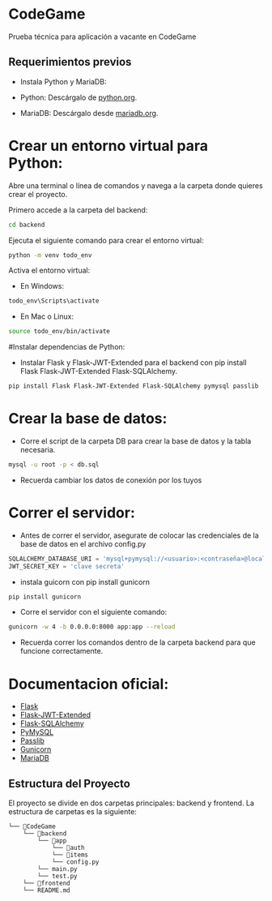 # CodeGame

Prueba técnica para aplicación a vacante en CodeGame

## Requerimientos previos

- Instala Python y MariaDB:

- Python: Descárgalo de [python.org](https://python.org).
- MariaDB: Descárgalo desde [mariadb.org](https://mariadb.org).

# Crear un entorno virtual para Python:

Abre una terminal o línea de comandos y navega a la carpeta donde quieres crear el proyecto.

Primero accede a la carpeta del backend:

```bash
cd backend
```
Ejecuta el siguiente comando para crear el entorno virtual:

```bash
python -m venv todo_env
```

Activa el entorno virtual:

 - En Windows: 
 ```bash
 todo_env\Scripts\activate
 ```
 - En Mac o Linux: 
 ```bash
 source todo_env/bin/activate
 ```

#Instalar dependencias de Python:

- Instalar Flask y Flask-JWT-Extended para el backend con pip install Flask Flask-JWT-Extended Flask-SQLAlchemy.

```bash
pip install Flask Flask-JWT-Extended Flask-SQLAlchemy pymysql passlib
```

# Crear la base de datos:

- Corre el script de la carpeta DB para crear la base de datos y la tabla necesaria.

```bash
mysql -u root -p < db.sql
```
- Recuerda cambiar los datos de conexión por los tuyos


# Correr el servidor:

- Antes de correr el servidor, asegurate de colocar las credenciales de la base de datos en el archivo config.py

```python
SQLALCHEMY_DATABASE_URI = 'mysql+pymysql://<usuario>:<contraseña>@localhost/<nombre de la base de datos>'
JWT_SECRET_KEY = 'clave secreta'
```


- instala guicorn con pip install gunicorn

```bash
pip install gunicorn
```

- Corre el servidor con el siguiente comando:

```bash
gunicorn -w 4 -b 0.0.0.0:8000 app:app --reload
```

- Recuerda correr los comandos dentro de la carpeta backend para que funcione correctamente.

# Documentacion oficial:

- [Flask](https://flask.palletsprojects.com/en/stable/)
- [Flask-JWT-Extended](https://flask-jwt-extended.readthedocs.io/en/stable/)
- [Flask-SQLAlchemy](https://flask-sqlalchemy.palletsprojects.com/en/2.x/)
- [PyMySQL](https://pymysql.readthedocs.io/en/latest/)
- [Passlib](https://passlib.readthedocs.io/en/stable/)
- [Gunicorn](https://gunicorn.org/)
- [MariaDB](https://mariadb.org/)


## Estructura del Proyecto

El proyecto se divide en dos carpetas principales: backend y frontend. La estructura de carpetas es la siguiente:

```
└── 📁CodeGame
    └── 📁backend
        └── 📁app
            └── 📁auth
            └── 📁items
            └── config.py
        └── main.py
        └── test.py
    └── 📁frontend
    └── README.md
```
